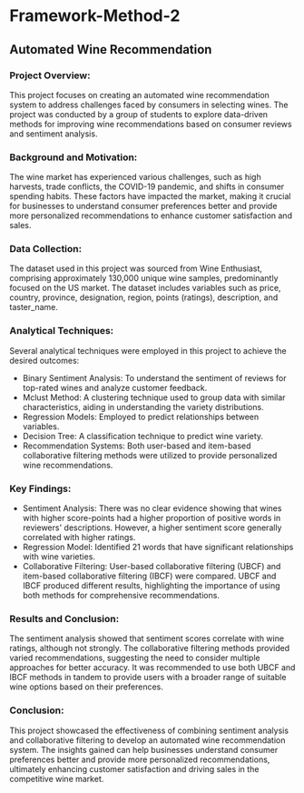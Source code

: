 # Framework-Method-2

## Automated Wine Recommendation

### Project Overview:
This project focuses on creating an automated wine recommendation system to address challenges faced by consumers in selecting wines. The project was conducted by a group of students to explore data-driven methods for improving wine recommendations based on consumer reviews and sentiment analysis.

### Background and Motivation:
The wine market has experienced various challenges, such as high harvests, trade conflicts, the COVID-19 pandemic, and shifts in consumer spending habits. These factors have impacted the market, making it crucial for businesses to understand consumer preferences better and provide more personalized recommendations to enhance customer satisfaction and sales.

### Data Collection:
The dataset used in this project was sourced from Wine Enthusiast, comprising approximately 130,000 unique wine samples, predominantly focused on the US market. The dataset includes variables such as price, country, province, designation, region, points (ratings), description, and taster_name.

### Analytical Techniques:
Several analytical techniques were employed in this project to achieve the desired outcomes:
- Binary Sentiment Analysis: To understand the sentiment of reviews for top-rated wines and analyze customer feedback.
- Mclust Method: A clustering technique used to group data with similar characteristics, aiding in understanding the variety distributions.
- Regression Models: Employed to predict relationships between variables.
- Decision Tree: A classification technique to predict wine variety.
- Recommendation Systems: Both user-based and item-based collaborative filtering methods were utilized to provide personalized wine recommendations.

### Key Findings:
- Sentiment Analysis: There was no clear evidence showing that wines with higher score-points had a higher proportion of positive words in reviewers' descriptions. However, a higher sentiment score generally correlated with higher ratings.
- Regression Model: Identified 21 words that have significant relationships with wine varieties.
- Collaborative Filtering: User-based collaborative filtering (UBCF) and item-based collaborative filtering (IBCF) were compared. UBCF and IBCF produced different results, highlighting the importance of using both methods for comprehensive recommendations.

### Results and Conclusion:
The sentiment analysis showed that sentiment scores correlate with wine ratings, although not strongly.
The collaborative filtering methods provided varied recommendations, suggesting the need to consider multiple approaches for better accuracy.
It was recommended to use both UBCF and IBCF methods in tandem to provide users with a broader range of suitable wine options based on their preferences.

### Conclusion:
This project showcased the effectiveness of combining sentiment analysis and collaborative filtering to develop an automated wine recommendation system. The insights gained can help businesses understand consumer preferences better and provide more personalized recommendations, ultimately enhancing customer satisfaction and driving sales in the competitive wine market.






